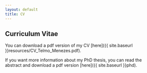 ```yaml
---
layout: default
title: CV
---
```


## Curriculum Vitae
You can download a pdf version of my CV [here]({{ site.baseurl }}resources/CV_Telmo_Menezes.pdf).

If you want more information about my PhD thesis, you can read the abstract and download a pdf version [here]({{ site.baseurl }}phd).